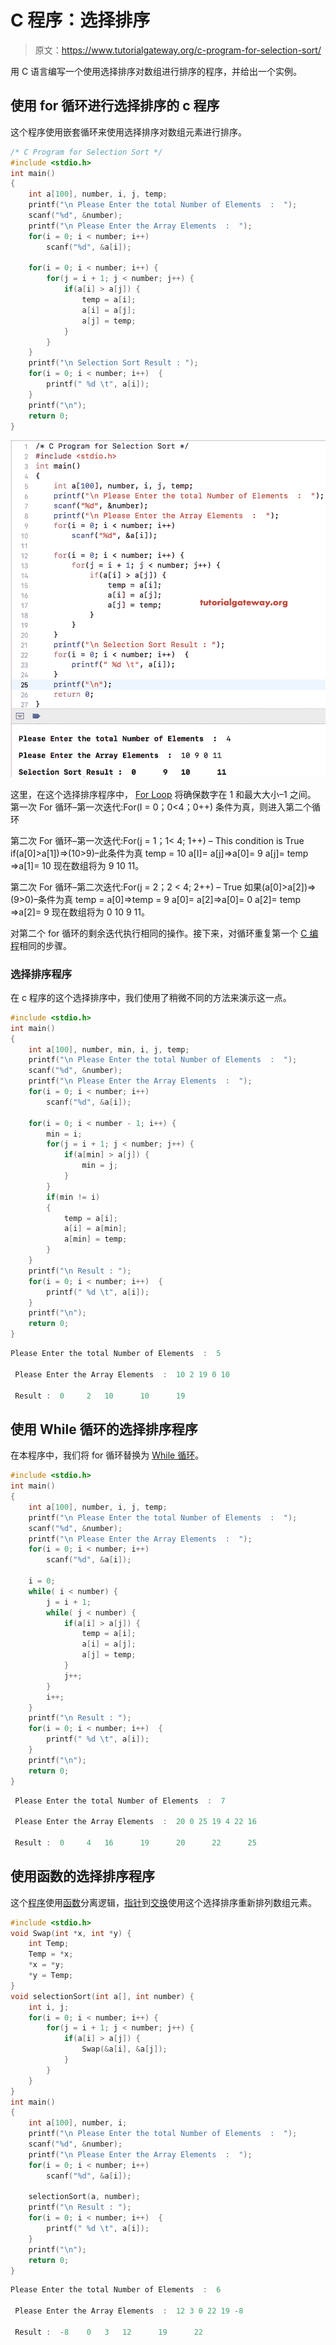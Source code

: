 # C 程序：选择排序

> 原文：<https://www.tutorialgateway.org/c-program-for-selection-sort/>

用 C 语言编写一个使用选择排序对数组进行排序的程序，并给出一个实例。

## 使用 for 循环进行选择排序的 c 程序

这个程序使用嵌套循环来使用选择排序对数组元素进行排序。

```c
/* C Program for Selection Sort */
#include <stdio.h>
int main()
{
    int a[100], number, i, j, temp;
    printf("\n Please Enter the total Number of Elements  :  ");
    scanf("%d", &number);
    printf("\n Please Enter the Array Elements  :  ");
    for(i = 0; i < number; i++)
        scanf("%d", &a[i]);

    for(i = 0; i < number; i++) {
        for(j = i + 1; j < number; j++) {
            if(a[i] > a[j]) {
                temp = a[i];
                a[i] = a[j];
                a[j] = temp;
            }
        }
    }
    printf("\n Selection Sort Result : ");
    for(i = 0; i < number; i++)  {
        printf(" %d \t", a[i]);
    }
    printf("\n");
    return 0;
}
```

![C Program for Selection Sort 1](img/603750b1f275ec88f96fc9544bdcb07c.png)

这里，在这个选择排序程序中， [For Loop](https://www.tutorialgateway.org/for-loop-in-c-programming/) 将确保数字在 1 和最大大小–1 之间。
第一次 For 循环–第一次迭代:For(I = 0；0<4；0++)
条件为真，则进入第二个循环

第二次 For 循环–第一次迭代:For(j = 1；1< 4; 1++) – This condition is True
if(a[0]>a[1])=>(10>9)–此条件为真
temp = 10
a[I]= a[j]=>a[0]= 9
a[j]= temp =>a[1]= 10
现在数组将为 9 10 11。

第二次 For 循环–第二次迭代:For(j = 2；2 < 4; 2++) – True
如果(a[0]>a[2])=>(9>0)–条件为真
temp = a[0]=>temp = 9
a[0]= a[2]=>a[0]= 0
a[2]= temp =>a[2]= 9
现在数组将为 0 10 9 11。

对第二个 for 循环的剩余迭代执行相同的操作。接下来，对循环重复第一个 [C 编程](https://www.tutorialgateway.org/c-programming/)相同的步骤。

### 选择排序程序

在 c 程序的这个选择排序中，我们使用了稍微不同的方法来演示这一点。

```c
#include <stdio.h>
int main()
{
    int a[100], number, min, i, j, temp;
    printf("\n Please Enter the total Number of Elements  :  ");
    scanf("%d", &number);
    printf("\n Please Enter the Array Elements  :  ");
    for(i = 0; i < number; i++)
        scanf("%d", &a[i]);

    for(i = 0; i < number - 1; i++) {
        min = i;
        for(j = i + 1; j < number; j++) {
            if(a[min] > a[j]) {
                min = j;
            }
        }
        if(min != i)
        {
            temp = a[i];
            a[i] = a[min];
            a[min] = temp;
        }
    }
    printf("\n Result : ");
    for(i = 0; i < number; i++)  {
        printf(" %d \t", a[i]);
    }
    printf("\n");
    return 0;
}
```

```c
Please Enter the total Number of Elements  :  5

 Please Enter the Array Elements  :  10 2 19 0 10

 Result :  0 	 2 	 10 	 10 	 19 
```

## 使用 While 循环的选择排序程序

在本程序中，我们将 for 循环替换为 [While 循环](https://www.tutorialgateway.org/while-loop-in-c/)。

```c
#include <stdio.h>
int main()
{
    int a[100], number, i, j, temp;
    printf("\n Please Enter the total Number of Elements  :  ");
    scanf("%d", &number);
    printf("\n Please Enter the Array Elements  :  ");
    for(i = 0; i < number; i++)
        scanf("%d", &a[i]);

    i = 0;
    while( i < number) {
        j = i + 1;
        while( j < number) {
            if(a[i] > a[j]) {
                temp = a[i];
                a[i] = a[j];
                a[j] = temp;
            }
            j++;
        }
        i++;
    }
    printf("\n Result : ");
    for(i = 0; i < number; i++)  {
        printf(" %d \t", a[i]);
    }
    printf("\n");
    return 0;
}
```

```c
 Please Enter the total Number of Elements  :  7

 Please Enter the Array Elements  :  20 0 25 19 4 22 16

 Result :  0 	 4 	 16 	 19 	 20 	 22 	 25 
```

## 使用函数的选择排序程序

这个[程序](https://www.tutorialgateway.org/c-programming-examples/)使用[函数](https://www.tutorialgateway.org/functions-in-c/)分离逻辑，[指针](https://www.tutorialgateway.org/pointers-in-c/)到[交换](https://www.tutorialgateway.org/c-program-to-swap-two-numbers/)使用这个选择排序重新排列数组元素。

```c
#include <stdio.h>
void Swap(int *x, int *y) {
    int Temp;
    Temp = *x;
    *x = *y;
    *y = Temp;
}
void selectionSort(int a[], int number) {
    int i, j;
    for(i = 0; i < number; i++) {
        for(j = i + 1; j < number; j++) {
            if(a[i] > a[j]) {
                Swap(&a[i], &a[j]);
            }
        }
    }
}
int main()
{
    int a[100], number, i;
    printf("\n Please Enter the total Number of Elements  :  ");
    scanf("%d", &number);
    printf("\n Please Enter the Array Elements  :  ");
    for(i = 0; i < number; i++)
        scanf("%d", &a[i]);

    selectionSort(a, number);
    printf("\n Result : ");
    for(i = 0; i < number; i++)  {
        printf(" %d \t", a[i]);
    }
    printf("\n");
    return 0;
}
```

```c
Please Enter the total Number of Elements  :  6

 Please Enter the Array Elements  :  12 3 0 22 19 -8

 Result :  -8 	 0 	 3 	 12 	 19 	 22 
```